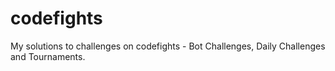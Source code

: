 # codefights
My solutions to challenges on codefights - Bot Challenges, Daily Challenges and Tournaments.
